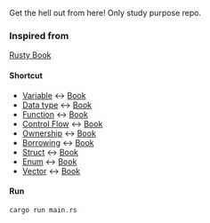 Get the hell out from here! Only study purpose repo.
### Inspired from
[Rusty Book](https://doc.rust-lang.org/book/)

#### Shortcut
- [Variable](https://github.com/mhnaufal/rust-book/blob/main/src/variable.rs) <-> [Book](https://doc.rust-lang.org/book/ch03-01-variables-and-mutability.html)
- [Data type](https://github.com/mhnaufal/rust-book/blob/main/src/data_types.rs) <-> [Book](https://doc.rust-lang.org/book/ch03-02-data-types.html)
- [Function](https://github.com/mhnaufal/rust-book/blob/main/src/function.rs) <-> [Book](https://doc.rust-lang.org/book/ch03-03-how-functions-work.html)
- [Control Flow](https://github.com/mhnaufal/rust-book/blob/main/src/control_flow.rs) <-> [Book](https://doc.rust-lang.org/book/ch03-05-control-flow.html)
- [Ownership](https://github.com/mhnaufal/rust-book/blob/main/src/ownership.rs) <-> [Book](https://doc.rust-lang.org/book/ch04-01-what-is-ownership.html)
- [Borrowing](https://github.com/mhnaufal/rust-book/blob/main/src/borrowing.rs) <-> [Book](https://doc.rust-lang.org/book/ch04-02-references-and-borrowing.html)
- [Struct](https://github.com/mhnaufal/rust-book/blob/main/src/struct.rs) <-> [Book](https://doc.rust-lang.org/book/ch05-01-defining-structs.html)
- [Enum](https://github.com/mhnaufal/rust-book/blob/main/src/enum.rs) <-> [Book](https://doc.rust-lang.org/book/ch06-01-defining-an-enum.html)
- [Vector](https://github.com/mhnaufal/rust-book/blob/main/src/vectors.rs) <-> [Book](https://doc.rust-lang.org/book/ch08-01-vectors.html)


#### Run
```rust
cargo run main.rs
```